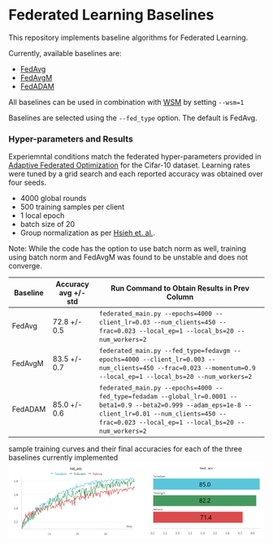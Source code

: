 # Federated Learning Baselines

This repository implements baseline algorithms for Federated Learning. 

Currently, available baselines are:
* [FedAvg](https://arxiv.org/pdf/1602.05629.pdf) 
* [FedAvgM](https://arxiv.org/pdf/1909.06335.pdf)
* [FedADAM](https://arxiv.org/pdf/2003.00295.pdf)

All baselines can be used in combination with [WSM](https://proceedings.mlr.press/v232/legate23a/legate23a.pdf) by setting `--wsm=1`

Baselines are selected using the `--fed_type` option. The default is FedAvg.

### Hyper-parameters and Results

Experiemntal conditions match the federated hyper-parameters provided in [Adaptive Federated Optimization](https://arxiv.org/pdf/2003.00295.pdf) for the 
Cifar-10 dataset. Learning rates were tuned by a grid search and each reported accuracy was obtained over four seeds.
* 4000 global rounds
* 500 training samples per client
* 1 local epoch
* batch size of 20
* Group normalization as per [Hsieh et. al.](http://proceedings.mlr.press/v119/hsieh20a.html).

Note: While the code has the option to use batch norm as well, training using batch norm and FedAvgM was found to be unstable and does not converge.

|Baseline  | Accuracy avg +/- std | Run Command to Obtain Results in Prev Column                                                                                                                                                                 |
|----------|----------------------|--------------------------------------------------------------------------------------------------------------------------------------------------------------------------------------------------------------|
| FedAvg   | 72.8 +/- 0.5         | `federated_main.py --epochs=4000 --client_lr=0.03 --num_clients=450 --frac=0.023 --local_ep=1 --local_bs=20 --num_workers=2`                                                                                 |
| FedAvgM  | 83.5 +/- 0.7         | `federated_main.py --fed_type=fedavgm --epochs=4000 --client_lr=0.003 --num_clients=450 --frac=0.023 --momentum=0.9 --local_ep=1 --local_bs=20 --num_workers=2`                                              |
| FedADAM  | 85.0 +/- 0.6         | `federated_main.py --epochs=4000 --fed_type=fedadam --global_lr=0.0001 --beta1=0.9 --beta2=0.999 --adam_eps=1e-8 --client_lr=0.01 --num_clients=450 --frac=0.023 --local_ep=1 --local_bs=20 --num_workers=2` | 

sample training curves and their final accuracies for each of the three baselines currently implemented
![alt text](https://github.com/GwenLegate/FederatedLearningBaselines/blob/master/figs/curves.png?raw=true)

